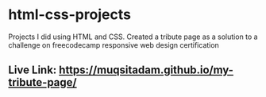 # html-css-projects
Projects I did using HTML and CSS. Created a tribute page as a solution to a challenge on freecodecamp responsive web design certification

## Live Link: https://muqsitadam.github.io/my-tribute-page/ 
